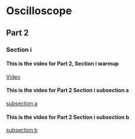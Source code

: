 # Oscilloscope

## Part 2
### Section i

####  This is the video for Part 2, Section i warmup
  
  [Video](https://imgur.com/a/ghAb5cp)

#### This is the video for Part 2 Section i subsection a

  [subsection a](https://imgur.com/a/Rwbyp3r)

#### This is the video for Part 2 Section i subsection b

  [subsection b](https://imgur.com/a/v5tZJmJ)
